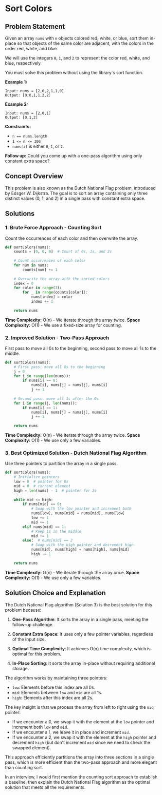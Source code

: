 # Sort Colors

## Problem Statement

Given an array `nums` with `n` objects colored red, white, or blue, sort them in-place so that objects of the same color are adjacent, with the colors in the order red, white, and blue.

We will use the integers `0`, `1`, and `2` to represent the color red, white, and blue, respectively.

You must solve this problem without using the library's sort function.

**Example 1:**
```
Input: nums = [2,0,2,1,1,0]
Output: [0,0,1,1,2,2]
```

**Example 2:**
```
Input: nums = [2,0,1]
Output: [0,1,2]
```

**Constraints:**
- `n == nums.length`
- `1 <= n <= 300`
- `nums[i]` is either `0`, `1`, or `2`.

**Follow up:** Could you come up with a one-pass algorithm using only constant extra space?

## Concept Overview

This problem is also known as the Dutch National Flag problem, introduced by Edsger W. Dijkstra. The goal is to sort an array containing only three distinct values (0, 1, and 2) in a single pass with constant extra space.

## Solutions

### 1. Brute Force Approach - Counting Sort

Count the occurrences of each color and then overwrite the array.

```python
def sortColors(nums):
    counts = [0, 0, 0]  # Count of 0s, 1s, and 2s
    
    # Count occurrences of each color
    for num in nums:
        counts[num] += 1
    
    # Overwrite the array with the sorted colors
    index = 0
    for color in range(3):
        for _ in range(counts[color]):
            nums[index] = color
            index += 1
    
    return nums
```

**Time Complexity:** O(n) - We iterate through the array twice.
**Space Complexity:** O(1) - We use a fixed-size array for counting.

### 2. Improved Solution - Two-Pass Approach

First pass to move all 0s to the beginning, second pass to move all 1s to the middle.

```python
def sortColors(nums):
    # First pass: move all 0s to the beginning
    j = 0
    for i in range(len(nums)):
        if nums[i] == 0:
            nums[i], nums[j] = nums[j], nums[i]
            j += 1
    
    # Second pass: move all 1s after the 0s
    for i in range(j, len(nums)):
        if nums[i] == 1:
            nums[i], nums[j] = nums[j], nums[i]
            j += 1
    
    return nums
```

**Time Complexity:** O(n) - We iterate through the array twice.
**Space Complexity:** O(1) - We use only a few variables.

### 3. Best Optimized Solution - Dutch National Flag Algorithm

Use three pointers to partition the array in a single pass.

```python
def sortColors(nums):
    # Initialize pointers
    low = 0  # pointer for 0s
    mid = 0  # current element
    high = len(nums) - 1  # pointer for 2s
    
    while mid <= high:
        if nums[mid] == 0:
            # Swap with the low pointer and increment both
            nums[low], nums[mid] = nums[mid], nums[low]
            low += 1
            mid += 1
        elif nums[mid] == 1:
            # Keep 1s in the middle
            mid += 1
        else:  # nums[mid] == 2
            # Swap with the high pointer and decrement high
            nums[mid], nums[high] = nums[high], nums[mid]
            high -= 1
    
    return nums
```

**Time Complexity:** O(n) - We iterate through the array once.
**Space Complexity:** O(1) - We use only a few variables.

## Solution Choice and Explanation

The Dutch National Flag algorithm (Solution 3) is the best solution for this problem because:

1. **One-Pass Algorithm**: It sorts the array in a single pass, meeting the follow-up challenge.

2. **Constant Extra Space**: It uses only a few pointer variables, regardless of the input size.

3. **Optimal Time Complexity**: It achieves O(n) time complexity, which is optimal for this problem.

4. **In-Place Sorting**: It sorts the array in-place without requiring additional storage.

The algorithm works by maintaining three pointers:
- `low`: Elements before this index are all 0s.
- `mid`: Elements between `low` and `mid` are all 1s.
- `high`: Elements after this index are all 2s.

The key insight is that we process the array from left to right using the `mid` pointer:
- If we encounter a 0, we swap it with the element at the `low` pointer and increment both `low` and `mid`.
- If we encounter a 1, we leave it in place and increment `mid`.
- If we encounter a 2, we swap it with the element at the `high` pointer and decrement `high` (but don't increment `mid` since we need to check the swapped element).

This approach efficiently partitions the array into three sections in a single pass, which is more efficient than the two-pass approach and more elegant than counting sort.

In an interview, I would first mention the counting sort approach to establish a baseline, then explain the Dutch National Flag algorithm as the optimal solution that meets all the requirements.
